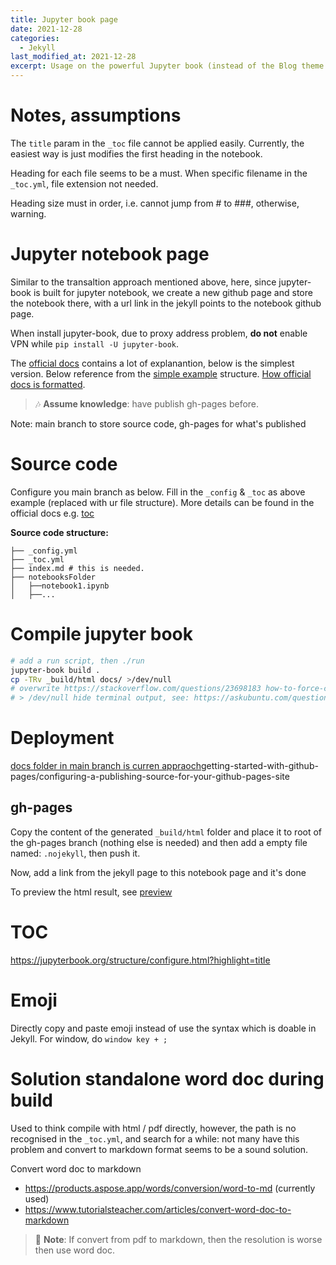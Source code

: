 ```yaml
---
title: Jupyter book page
date: 2021-12-28
categories:
  - Jekyll
last_modified_at: 2021-12-28
excerpt: Usage on the powerful Jupyter book (instead of the Blog theme - Jekyll)
---
```


# Notes, assumptions

The ``title`` param in the ``_toc`` file cannot be applied easily. Currently, the easiest way is just modifies the first heading in the notebook.

Heading for each file seems to be a must.
When specific filename in the ``_toc.yml``, file extension not needed.

Heading size must in order, i.e. cannot jump from # to ###, otherwise, warning.

# Jupyter notebook page

Similar to the transaltion approach mentioned above, here, since jupyter-book is built for jupyter notebook, we create a new github page and store the notebook there, with a url link in the jekyll points to the notebook github page.

When install jupyter-book, due to proxy address problem, **do not** enable VPN while ``pip install -U jupyter-book``.

The [official docs](https://jupyterbook.org/start/your-first-book.html) contains a lot of explanantion, below is the simplest version.
Below reference from the [simple example](https://github.com/executablebooks/quantecon-mini-example/tree/master/mini_book) structure. [How official docs is formatted](https://github.com/executablebooks/jupyter-book/blob/master/docs/_toc.yml).

> :notes: **Assume knowledge**: have publish gh-pages before.

Note: main branch to store source code, gh-pages for what's published

# Source code

Configure you main branch as below.
Fill in the ``_config`` & ``_toc`` as above example (replaced with ur file structure).
More details can be found in the official docs e.g. [toc](https://jupyterbook.org/customize/toc.html)

**Source code structure:**

```
├── _config.yml
├── _toc.yml
├── index.md # this is needed.
├── notebooksFolder
│   ├──notebook1.ipynb
│   ├──...
```

# Compile jupyter book

```bash
# add a run script, then ./run
jupyter-book build .
cp -TRv _build/html docs/ >/dev/null 
# overwrite https://stackoverflow.com/questions/23698183 how-to-force-cp-to-overwrite-directory-instead-of-creating-another-one-inside
# > /dev/null hide terminal output, see: https://askubuntu.com/questions/98377/how-to-hide-terminal-output-when-executing-a-command
```

# Deployment

[docs folder in main branch is curren appraoch](https://docs.github.com/en/pages/)getting-started-with-github-pages/configuring-a-publishing-source-for-your-github-pages-site

## gh-pages 

Copy the content of the generated ``_build/html`` folder and place it to root of the gh-pages branch (nothing else is needed) and then add a empty file named: ``.nojekyll``, then push it.

Now, add a link from the jekyll page to this notebook page and it's done

To preview the html result, see [preview](https://jupyterbook.org/start/build.html)

# TOC

https://jupyterbook.org/structure/configure.html?highlight=title

# Emoji

Directly copy and paste emoji instead of use the syntax which is doable in Jekyll.
For window, do ``window key + ;``

# Solution standalone word doc during build

Used to think compile with html / pdf directly, however, the path is no recognised in the ``_toc.yml``, and search for a while: not many have this problem and convert to markdown format seems to be a sound solution.

Convert word doc to markdown
- https://products.aspose.app/words/conversion/word-to-md (currently used)
- https://www.tutorialsteacher.com/articles/convert-word-doc-to-markdown

> :gem: **Note**: If convert from pdf to markdown, then the resolution is worse then use word doc.